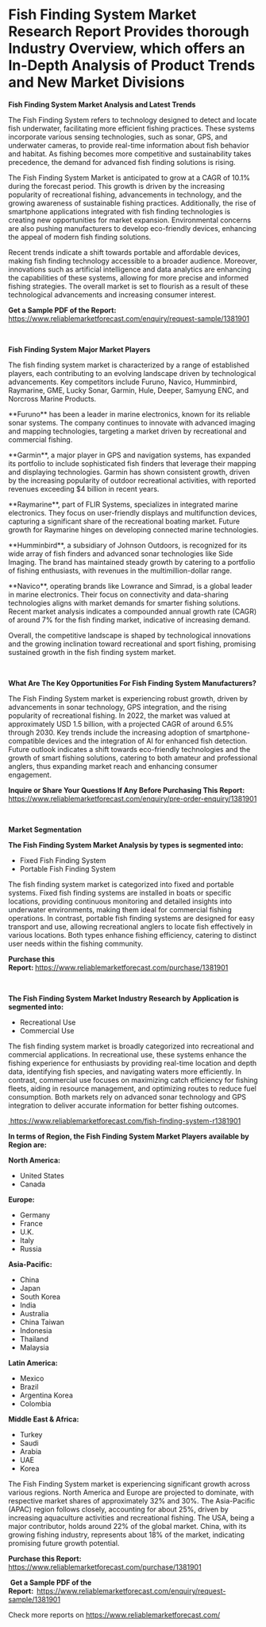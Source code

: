 <p><h1>Fish Finding System Market Research Report Provides thorough Industry Overview, which offers an In-Depth Analysis of Product Trends and New Market Divisions</h1></p><p><strong>Fish Finding System Market Analysis and Latest Trends</strong></p>
<p><p>The Fish Finding System refers to technology designed to detect and locate fish underwater, facilitating more efficient fishing practices. These systems incorporate various sensing technologies, such as sonar, GPS, and underwater cameras, to provide real-time information about fish behavior and habitat. As fishing becomes more competitive and sustainability takes precedence, the demand for advanced fish finding solutions is rising.</p><p>The Fish Finding System Market is anticipated to grow at a CAGR of 10.1% during the forecast period. This growth is driven by the increasing popularity of recreational fishing, advancements in technology, and the growing awareness of sustainable fishing practices. Additionally, the rise of smartphone applications integrated with fish finding technologies is creating new opportunities for market expansion. Environmental concerns are also pushing manufacturers to develop eco-friendly devices, enhancing the appeal of modern fish finding solutions. </p><p>Recent trends indicate a shift towards portable and affordable devices, making fish finding technology accessible to a broader audience. Moreover, innovations such as artificial intelligence and data analytics are enhancing the capabilities of these systems, allowing for more precise and informed fishing strategies. The overall market is set to flourish as a result of these technological advancements and increasing consumer interest.</p></p>
<p><strong>Get a Sample PDF of the Report:&nbsp;</strong> <a href="https://www.reliablemarketforecast.com/enquiry/request-sample/1381901?utm_campaign=2219&utm_medium=2&utm_source=Github&utm_content=ia&utm_term=09022025&utm_id=fish-finding-system">https://www.reliablemarketforecast.com/enquiry/request-sample/1381901</a></p>
<p>&nbsp;</p>
<p><strong>Fish Finding System Major Market Players</strong></p>
<p><p>The fish finding system market is characterized by a range of established players, each contributing to an evolving landscape driven by technological advancements. Key competitors include Furuno, Navico, Humminbird, Raymarine, GME, Lucky Sonar, Garmin, Hule, Deeper, Samyung ENC, and Norcross Marine Products.</p><p>**Furuno** has been a leader in marine electronics, known for its reliable sonar systems. The company continues to innovate with advanced imaging and mapping technologies, targeting a market driven by recreational and commercial fishing.</p><p>**Garmin**, a major player in GPS and navigation systems, has expanded its portfolio to include sophisticated fish finders that leverage their mapping and displaying technologies. Garmin has shown consistent growth, driven by the increasing popularity of outdoor recreational activities, with reported revenues exceeding $4 billion in recent years.</p><p>**Raymarine**, part of FLIR Systems, specializes in integrated marine electronics. They focus on user-friendly displays and multifunction devices, capturing a significant share of the recreational boating market. Future growth for Raymarine hinges on developing connected marine technologies.</p><p>**Humminbird**, a subsidiary of Johnson Outdoors, is recognized for its wide array of fish finders and advanced sonar technologies like Side Imaging. The brand has maintained steady growth by catering to a portfolio of fishing enthusiasts, with revenues in the multimillion-dollar range.</p><p>**Navico**, operating brands like Lowrance and Simrad, is a global leader in marine electronics. Their focus on connectivity and data-sharing technologies aligns with market demands for smarter fishing solutions. Recent market analysis indicates a compounded annual growth rate (CAGR) of around 7% for the fish finding market, indicative of increasing demand.</p><p>Overall, the competitive landscape is shaped by technological innovations and the growing inclination toward recreational and sport fishing, promising sustained growth in the fish finding system market.</p></p>
<p>&nbsp;</p>
<p><strong>What Are The Key Opportunities For Fish Finding System Manufacturers?</strong></p>
<p><p>The Fish Finding System market is experiencing robust growth, driven by advancements in sonar technology, GPS integration, and the rising popularity of recreational fishing. In 2022, the market was valued at approximately USD 1.5 billion, with a projected CAGR of around 6.5% through 2030. Key trends include the increasing adoption of smartphone-compatible devices and the integration of AI for enhanced fish detection. Future outlook indicates a shift towards eco-friendly technologies and the growth of smart fishing solutions, catering to both amateur and professional anglers, thus expanding market reach and enhancing consumer engagement.</p></p>
<p><strong>Inquire or Share Your Questions If Any Before Purchasing This Report:</strong> <a href="https://www.reliablemarketforecast.com/enquiry/pre-order-enquiry/1381901?utm_campaign=2219&utm_medium=2&utm_source=Github&utm_content=ia&utm_term=09022025&utm_id=fish-finding-system">https://www.reliablemarketforecast.com/enquiry/pre-order-enquiry/1381901</a></p>
<p>&nbsp;</p>
<p><strong>Market Segmentation</strong></p>
<p><strong>The Fish Finding System Market Analysis by types is segmented into:</strong></p>
<p><ul><li>Fixed Fish Finding System</li><li>Portable Fish Finding System</li></ul></p>
<p><p>The fish finding system market is categorized into fixed and portable systems. Fixed fish finding systems are installed in boats or specific locations, providing continuous monitoring and detailed insights into underwater environments, making them ideal for commercial fishing operations. In contrast, portable fish finding systems are designed for easy transport and use, allowing recreational anglers to locate fish effectively in various locations. Both types enhance fishing efficiency, catering to distinct user needs within the fishing community.</p></p>
<p><strong>Purchase this Report:&nbsp;</strong><a href="https://www.reliablemarketforecast.com/purchase/1381901?utm_campaign=2219&utm_medium=2&utm_source=Github&utm_content=ia&utm_term=09022025&utm_id=fish-finding-system">https://www.reliablemarketforecast.com/purchase/1381901</a></p>
<p>&nbsp;</p>
<p><strong>The Fish Finding System Market Industry Research by Application is segmented into:</strong></p>
<p><ul><li>Recreational Use</li><li>Commercial Use</li></ul></p>
<p><p>The fish finding system market is broadly categorized into recreational and commercial applications. In recreational use, these systems enhance the fishing experience for enthusiasts by providing real-time location and depth data, identifying fish species, and navigating waters more efficiently. In contrast, commercial use focuses on maximizing catch efficiency for fishing fleets, aiding in resource management, and optimizing routes to reduce fuel consumption. Both markets rely on advanced sonar technology and GPS integration to deliver accurate information for better fishing outcomes.</p></p>
<p><a href="https://www.reliablemarketforecast.com/fish-finding-system-r1381901?utm_campaign=2219&utm_medium=2&utm_source=Github&utm_content=ia&utm_term=09022025&utm_id=fish-finding-system">&nbsp;https://www.reliablemarketforecast.com/fish-finding-system-r1381901</a></p>
<p><strong>In terms of Region, the Fish Finding System Market Players available by Region are:</strong></p>
<p>
    <p> <strong> North America: </strong>
        <ul>
            <li>United States</li>
            <li>Canada</li>
        </ul>
        </p> 
    <p> <strong> Europe: </strong>
        <ul>
            <li>Germany</li>
            <li>France</li>
            <li>U.K.</li>
            <li>Italy</li>
            <li>Russia</li>
        </ul>
        </p> 
    <p> <strong> Asia-Pacific: </strong>
        <ul>
            <li>China</li>
            <li>Japan</li>
            <li>South Korea</li>
            <li>India</li>
            <li>Australia</li>
            <li>China Taiwan</li>
            <li>Indonesia</li>
            <li>Thailand</li>
            <li>Malaysia</li>
        </ul>
        </p> 
    <p> <strong> Latin America: </strong>
        <ul>
            <li>Mexico</li>
            <li>Brazil</li>
            <li>Argentina Korea</li>
            <li>Colombia</li>
        </ul>
        </p> 
    <p> <strong> Middle East & Africa: </strong>
        <ul>
            <li>Turkey</li>
            <li>Saudi</li>
            <li>Arabia</li>
            <li>UAE</li>
            <li>Korea</li>
        </ul>
    </p>
    </p>
<p><p>The Fish Finding System market is experiencing significant growth across various regions. North America and Europe are projected to dominate, with respective market shares of approximately 32% and 30%. The Asia-Pacific (APAC) region follows closely, accounting for about 25%, driven by increasing aquaculture activities and recreational fishing. The USA, being a major contributor, holds around 22% of the global market. China, with its growing fishing industry, represents about 18% of the market, indicating promising future growth potential.</p></p>
<p><strong>Purchase this Report: </strong><a href="https://www.reliablemarketforecast.com/purchase/1381901?utm_campaign=2219&utm_medium=2&utm_source=Github&utm_content=ia&utm_term=09022025&utm_id=fish-finding-system">https://www.reliablemarketforecast.com/purchase/1381901</a></p>
<p>&nbsp;<strong>Get a Sample PDF of the Report:&nbsp;&nbsp;</strong><a href="https://www.reliablemarketforecast.com/enquiry/request-sample/1381901?utm_campaign=2219&utm_medium=2&utm_source=Github&utm_content=ia&utm_term=09022025&utm_id=fish-finding-system">https://www.reliablemarketforecast.com/enquiry/request-sample/1381901</a></p>
<p><strong></strong></p>
<p>Check more reports on <a href="https://www.reliablemarketforecast.com/?utm_campaign=2219&utm_medium=2&utm_source=Github&utm_content=ia&utm_term=09022025&utm_id=fish-finding-system">https://www.reliablemarketforecast.com/</a></p>